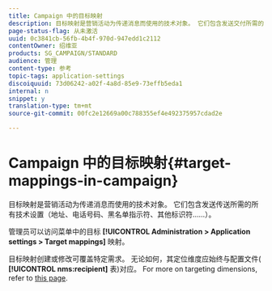 ```yaml
---
title: Campaign 中的目标映射
description: 目标映射是营销活动为传递消息而使用的技术对象。 它们包含发送交付所需的所有技术设置。
page-status-flag: 从未激活
uuid: 0c3841cb-56fb-4b4f-970d-947edd1c2112
contentOwner: 绍维亚
products: SG_CAMPAIGN/STANDARD
audience: 管理
content-type: 参考
topic-tags: application-settings
discoiquuid: 73d06242-a02f-4a8d-85e9-73effb5eda1
internal: n
snippet: y
translation-type: tm+mt
source-git-commit: 00fc2e12669a00c788355ef4e492375957cdad2e

---
```



# Campaign 中的目标映射{#target-mappings-in-campaign}

目标映射是营销活动为传递消息而使用的技术对象。 它们包含发送传送所需的所有技术设置（地址、电话号码、黑名单指示符、其他标识符……）。

管理员可以访问菜单中的目标 **[!UICONTROL Administration > Application settings > Target mappings]** 映射。

目标映射创建或修改可覆盖特定需求。 无论如何，其定位维度应始终与配置文件( **[!UICONTROL nms:recipient]** 表)对应。 For more on targeting dimensions, refer to [this page](../../automating/using/query.md#targeting-dimensions-and-resources).
